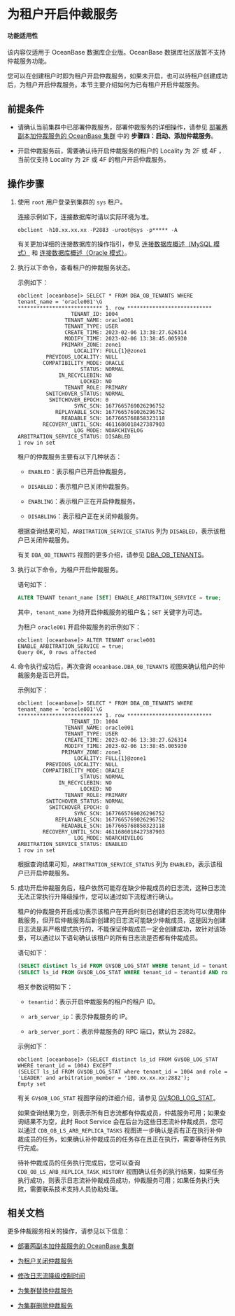 # 为租户开启仲裁服务

<main id="notice" >
<h4>功能适用性</h4>
<p>该内容仅适用于 OceanBase 数据库企业版。OceanBase 数据库社区版暂不支持仲裁服务功能。</p>
</main>

您可以在创建租户时即为租户开启仲裁服务，如果未开启，也可以待租户创建成功后，为租户开启仲裁服务。本节主要介绍如何为已有租户开启仲裁服务。

## 前提条件

* 请确认当前集群中已部署仲裁服务，部署仲裁服务的详细操作，请参见 [部署两副本加仲裁服务的 OceanBase 集群](../../../4.deploy/3.deploy-oceanbase-database-enterprise/4.command-line-deployment/3.deploy-the-oceanbase-cluster-command-line/2.deploy-the-quorum-high-availability-service.md) 中的 **步骤四：启动、添加仲裁服务**。

* 开启仲裁服务前，需要确认待开启仲裁服务的租户的 Locality 为 2F 或 4F ，当前仅支持 Locality 为 2F 或 4F 的租户开启仲裁服务。

## 操作步骤

1. 使用 `root` 用户登录到集群的 `sys` 租户。

   连接示例如下，连接数据库时请以实际环境为准。

   ```shell
   obclient -h10.xx.xx.xx -P2883 -uroot@sys -p***** -A
   ```

   有关更加详细的连接数据库的操作指引，参见 [连接数据库概述（MySQL 模式）](../../../3.develop/1.application-development-of-mysql-mode/1.database-connection-with-client-of-mysql-mode/1.connection-methods-overview-of-mysql-mode.md) 和 [连接数据库概述（Oracle 模式）](../../../3.develop/2.application-development-of-oracle-mode/1.database-connection-of-oracle-mode/1.connection-methods-overview-of-oracle-mode.md)。

2. 执行以下命令，查看租户的仲裁服务状态。

   示例如下：

   ```shell
   obclient [oceanbase]> SELECT * FROM DBA_OB_TENANTS WHERE tenant_name = 'oracle001'\G
   *************************** 1. row ***************************
                    TENANT_ID: 1004
                  TENANT_NAME: oracle001
                  TENANT_TYPE: USER
                  CREATE_TIME: 2023-02-06 13:38:27.626314
                  MODIFY_TIME: 2023-02-06 13:38:45.005930
                 PRIMARY_ZONE: zone1
                     LOCALITY: FULL{1}@zone1
            PREVIOUS_LOCALITY: NULL
           COMPATIBILITY_MODE: ORACLE
                       STATUS: NORMAL
                IN_RECYCLEBIN: NO
                       LOCKED: NO
                  TENANT_ROLE: PRIMARY
            SWITCHOVER_STATUS: NORMAL
             SWITCHOVER_EPOCH: 0
                     SYNC_SCN: 1677665769026296752
               REPLAYABLE_SCN: 1677665769026296752
                 READABLE_SCN: 1677665768858323118
           RECOVERY_UNTIL_SCN: 4611686018427387903
                     LOG_MODE: NOARCHIVELOG
   ARBITRATION_SERVICE_STATUS: DISABLED
   1 row in set
   ```

   租户的仲裁服务主要有以下几种状态：

   * `ENABLED`：表示租户已开启仲裁服务。

   * `DISABLED`：表示租户已关闭仲裁服务。

   * `ENABLING`：表示租户正在开启仲裁服务。

   * `DISABLING`：表示租户正在关闭仲裁服务。

   根据查询结果可知，`ARBITRATION_SERVICE_STATUS` 列为 `DISABLED`，表示该租户已关闭仲裁服务。

   有关 `DBA_OB_TENANTS` 视图的更多介绍，请参见 [DBA_OB_TENANTS](../../../7.reference/5.system-reference/4.system-view-of-mysql-mode/2.dictionary-view-of-mysql-mode/193.oceanbase-dba_ob_tenants-of-mysql-mode.md)。

3. 执行以下命令，为租户开启仲裁服务。

   语句如下：

   ```sql
   ALTER TENANT tenant_name [SET] ENABLE_ARBITRATION_SERVICE = true;
   ```

   其中，`tenant_name` 为待开启仲裁服务的租户名；`SET` 关键字为可选。

   为租户 `oracle001` 开启仲裁服务的示例如下：

   ```shell
   obclient [oceanbase]> ALTER TENANT oracle001 ENABLE_ARBITRATION_SERVICE = true;
   Query OK, 0 rows affected
   ```

4. 命令执行成功后，再次查询 `oceanbase.DBA_OB_TENANTS` 视图来确认租户的仲裁服务是否已开启。

   示例如下：

   ```shell
   obclient [oceanbase]> SELECT * FROM DBA_OB_TENANTS WHERE tenant_name = 'oracle001'\G
   *************************** 1. row ***************************
                    TENANT_ID: 1004
                  TENANT_NAME: oracle001
                  TENANT_TYPE: USER
                  CREATE_TIME: 2023-02-06 13:38:27.626314
                  MODIFY_TIME: 2023-02-06 13:38:45.005930
                 PRIMARY_ZONE: zone1
                     LOCALITY: FULL{1}@zone1
            PREVIOUS_LOCALITY: NULL
           COMPATIBILITY_MODE: ORACLE
                       STATUS: NORMAL
                IN_RECYCLEBIN: NO
                       LOCKED: NO
                  TENANT_ROLE: PRIMARY
            SWITCHOVER_STATUS: NORMAL
             SWITCHOVER_EPOCH: 0
                     SYNC_SCN: 1677665769026296752
               REPLAYABLE_SCN: 1677665769026296752
                 READABLE_SCN: 1677665768858323118
           RECOVERY_UNTIL_SCN: 4611686018427387903
                     LOG_MODE: NOARCHIVELOG
   ARBITRATION_SERVICE_STATUS: ENABLED
   1 row in set
   ```
   
   根据查询结果可知，`ARBITRATION_SERVICE_STATUS` 列为 `ENABLED`，表示该租户已开启仲裁服务。

5. 成功开启仲裁服务后，租户依然可能存在缺少仲裁成员的日志流，这种日志流无法正常执行升降级操作，您可以通过如下流程进行确认。

   租户的仲裁服务开启成功表示该租户在开启时刻已创建的日志流均可以使用仲裁服务，但开启仲裁服务后新创建的日志流可能缺少仲裁成员，这是因为创建日志流是非严格模式执行的，不能保证仲裁成员一定会创建成功，故针对该场景，可以通过以下语句确认该租户的所有日志流是否都有仲裁成员。

   语句如下：

   ```sql
   (SELECT distinct ls_id FROM GV$OB_LOG_STAT WHERE tenant_id = tenantid) EXCEPT
   (SELECT ls_id FROM GV$OB_LOG_STAT WHERE tenant_id = tenantid AND role = 'LEADER' AND arbitration_member = 'arb_server_ip:arb_server_port');
   ```

   相关参数说明如下：

   * `tenantid`：表示开启仲裁服务的租户的租户 ID。

   * `arb_server_ip`：表示仲裁服务的 IP。

   * `arb_server_port`：表示仲裁服务的 RPC 端口，默认为 2882。


   示例如下：

   ```shell
   obclient [oceanbase]> (SELECT distinct ls_id FROM GV$OB_LOG_STAT WHERE tenant_id = 1004) EXCEPT
   (SELECT ls_id FROM GV$OB_LOG_STAT where tenant_id = 1004 and role = 'LEADER' and arbitration_member = '100.xx.xx.xx:2882');
   Empty set
   ```
    
   有关 `GV$OB_LOG_STAT` 视图字段的详细介绍，请参见 [GV$OB_LOG_STAT](../../../7.reference/5.system-reference/4.system-view-of-mysql-mode/3.performance-view-of-mysql-mode/120.gv-ob_log_stat-mysql.md)。

   如果查询结果为空，则表示所有日志流都有仲裁成员，仲裁服务可用；如果查询结果不为空，此时 Root Service 会在后台为这些日志流补仲裁成员，您可以通过 `CDB_OB_LS_ARB_REPLICA_TASKS` 视图进一步确认是否有正在执行补仲裁成员的任务，如果确认补仲裁成员的任务存在且正在执行，需要等待任务执行完成。
   
   待补仲裁成员的任务执行完成后，您可以查询 `CDB_OB_LS_ARB_REPLICA_TASK_HISTORY` 视图确认任务的执行结果，如果任务执行成功，则表示日志流补仲裁成员成功，仲裁服务可用；如果任务执行失败，需要联系技术支持人员协助处理。

## 相关文档

更多仲裁服务相关的操作，请参见以下信息：

* [部署两副本加仲裁服务的 OceanBase 集群](../../../4.deploy/3.deploy-oceanbase-database-enterprise/4.command-line-deployment/3.deploy-the-oceanbase-cluster-command-line/2.deploy-the-quorum-high-availability-service.md)

* [为租户关闭仲裁服务](3.disable-the-arbitration-service.md)

* [修改日志流降级控制时间](4.modify-the-degradation-timeout.md)

* [为集群替换仲裁服务](5.replace-the-arbitration-service.md)

* [为集群删除仲裁服务](6.remove-the-arbitration-service.md)
